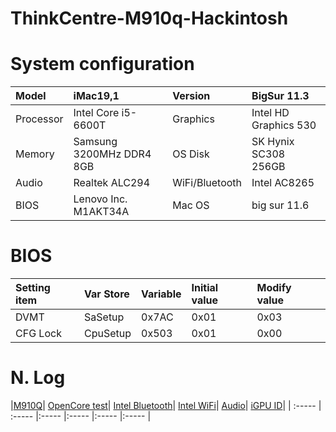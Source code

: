 # ThinkCentre-M910q-Hackintosh

# System configuration
|Model  |iMac19,1  |Version	|BigSur 11.3|
| :----- | :----- |:----- |:----- |
|Processor |Intel Core i5-6600T	|Graphics	|Intel HD Graphics 530|
|Memory	   |Samsung 3200MHz DDR4 8GB	|OS Disk	|SK Hynix SC308 256GB|
|Audio	   |Realtek ALC294	|WiFi/Bluetooth	|Intel AC8265|
|BIOS      |Lenovo Inc. M1AKT34A  |Mac OS| big sur 11.6|


# BIOS

|Setting item|Var Store|Variable|Initial value|Modify value|
| :----- | :----- |:----- |:----- |:----- |
|DVMT|SaSetup|0x7AC|0x01|0x03|
|CFG Lock|CpuSetup|0x503|0x01|0x00 |

# N. Log

|[M910Q](https://github.com/gxz0233/M910Q_Hackintosh)|
[OpenCore test](https://opencore.slowgeek.com/)|
[Intel Bluetooth](https://github.com/OpenIntelWireless/IntelBluetoothFirmware)|
[Intel WiFi](https://github.com/OpenIntelWireless/itlwm)|
[Audio](https://github.com/acidanthera/appleALC/wiki/Supported-codecs)|
[iGPU ID](https://blog.daliansky.net/Intel-core-display-platformID-finishing.html)|
| :----- | :----- |:----- |:----- |:----- |:----- |
